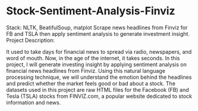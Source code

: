 # Stock-Sentiment-Analysis-Finviz
Stack: NLTK, BeatifulSoup, matplot
Scrape news headlines from Finviz for FB and TSLA then apply sentiment analysis to generate investment insight.
Project Description:

It used to take days for financial news to spread via radio, newspapers, and word of mouth. Now, in the age of the internet, it takes seconds. In this project, I will generate investing insight by applying sentiment analysis on financial news headlines from Finviz. Using this natural language processing technique, we will understand the emotion behind the headlines and predict whether the market feels good or bad about a stock.
The datasets used in this project are raw HTML files for the Facebook (FB) and Tesla (TSLA) stocks from FINVIZ.com, a popular website dedicated to stock information and news.